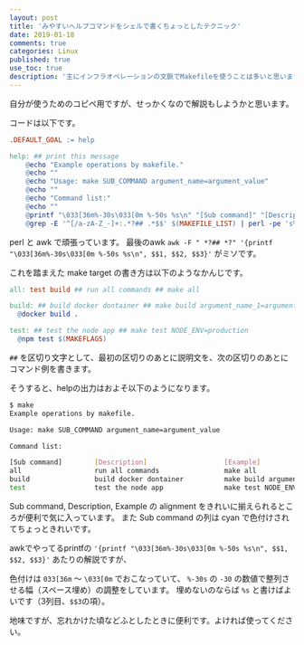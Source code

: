 ```yaml
---
layout: post
title: 'みやすいヘルプコマンドをシェルで書くちょっとしたテクニック'
date: 2019-01-18
comments: true
categories: Linux
published: true
use_toc: true
description: '主にインフラオペレーションの文脈でMakefileを使うことは多いと思いますがそのときのhelp出力の話です。コマンド例を見やすく出力したり色付けしたりするなどのちょっとした小技を紹介します。'
---
```


自分が使うためのコピペ用ですが、せっかくなので解説もしようかと思います。

コードは以下です。

```Makefile
.DEFAULT_GOAL := help

help: ## print this message
	@echo "Example operations by makefile."
	@echo ""
	@echo "Usage: make SUB_COMMAND argument_name=argument_value"
	@echo ""
	@echo "Command list:"
	@echo ""
	@printf "\033[36m%-30s\033[0m %-50s %s\n" "[Sub command]" "[Description]" "[Example]"
	@grep -E '^[/a-zA-Z_-]+:.*?## .*$$' $(MAKEFILE_LIST) | perl -pe 's%^([/a-zA-Z_-]+):.*?(##)%$$1 $$2%' | awk -F " *?## *?" '{printf "\033[36m%-30s\033[0m %-50s %s\n", $$1, $$2, $$3}'
```

perl と awk で頑張っています。
最後のawk `awk -F " *?## *?" '{printf "\033[36m%-30s\033[0m %-50s %s\n", $$1, $$2, $$3}'` がミソです。

これを踏まえた make target の書き方は以下のようなかんじです。

```Makefile
all: test build ## run all commands ## make all

build: ## build docker dontainer ## make build argument_name_1=argument_value_1
  @docker build .

test: ## test the node app ## make test NODE_ENV=production
  @npm test $(MAKEFLAGS)
```

` ## ` を区切り文字として、最初の区切りのあとに説明文を、次の区切りのあとにコマンド例を書きます。

そうすると、helpの出力はおよそ以下のようになります。

```sh
$ make
Example operations by makefile.

Usage: make SUB_COMMAND argument_name=argument_value

Command list:

[Sub command]        [Description]                   [Example]
all                  run all commands                make all
build                build docker dontainer          make build argument_name=argument_value
test                 test the node app               make test NODE_ENV=production
```

Sub command, Description, Example の alignment をきれいに揃えられるところが便利で気に入っています。
また Sub command の列は cyan で色付けされてちょっときれいです。

awkでやってるprintfの `'{printf "\033[36m%-30s\033[0m %-50s %s\n", $$1, $$2, $$3}'` あたりの解説ですが、

色付けは `033[36m` 〜 `\033[0m` でおこなっていて、
`%-30s` の `-30` の数値で整列させる幅（スペース埋め）の調整をしています。
埋めないのならば `%s` と書けばよいです（3列目、`$$3`の項）。

地味ですが、忘れかけた頃などふとしたときに便利です。よければ使ってください。
